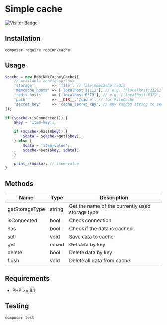 # Simple cache

![Visitor Badge](https://visitor-badge.laobi.icu/badge?page_id=RobiNN1.Cache)

## Installation

```
composer require robinn/cache
```

## Usage

```php
$cache = new RobiNN\Cache\Cache([
    // Available config options
    'storage'        => 'file', // file|memcache|redis
    'memcache_hosts' => ['localhost:11211'], // e.g. ['localhost:11211', '192.168.1.100:11211', 'unix:///var/tmp/memcached.sock']
    'redis_hosts'    => ['localhost:6379'], // e.g. ['localhost:6379', '192.168.1.100:6379:1:passwd']
    'path'           => __DIR__.'/cache', // for FileCache
    'secret_key'     => 'cache_secret_key', // Any random string to secure FileCache
]);

if ($cache->isConnected()) {
    $key = 'item-key';

    if ($cache->has($key)) {
        $data = $cache->get($key);
    } else {
        $data = 'item-value';
        $cache->set($key, $data);
    }

    print_r($data); // item-value
}
```

## Methods

| Name           | Type   | Description                                     |
|----------------|--------|-------------------------------------------------|
| getStorageType | string | Get the name of the currently used storage type |
| isConnected    | bool   | Check connection                                |
| has            | bool   | Check if the data is cached                     |
| set            | void   | Save data to cache                              |
| get            | mixed  | Get data by key                                 |
| delete         | bool   | Delete data by key                              |
| flush          | void   | Delete all data from cache                      |

## Requirements

- PHP >= 8.1

## Testing

```
composer test
```
